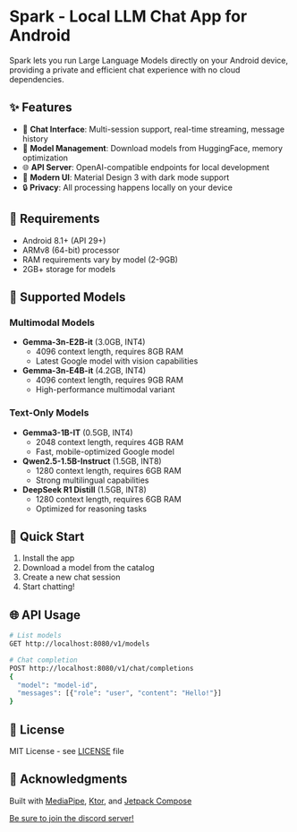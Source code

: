 # Spark - Local LLM Chat App for Android

Spark lets you run Large Language Models directly on your Android device, providing a private and efficient chat experience with no cloud dependencies.

## ✨ Features

- 💬 **Chat Interface**: Multi-session support, real-time streaming, message history
- 🤖 **Model Management**: Download models from HuggingFace, memory optimization
- 🌐 **API Server**: OpenAI-compatible endpoints for local development
- 🎨 **Modern UI**: Material Design 3 with dark mode support
- 🔒 **Privacy**: All processing happens locally on your device

## 📱 Requirements

- Android 8.1+ (API 29+)
- ARMv8 (64-bit) processor
- RAM requirements vary by model (2-9GB)
- 2GB+ storage for models

## 🤖 Supported Models

### Multimodal Models
- **Gemma-3n-E2B-it** (3.0GB, INT4)
  - 4096 context length, requires 8GB RAM
  - Latest Google model with vision capabilities
- **Gemma-3n-E4B-it** (4.2GB, INT4)
  - 4096 context length, requires 9GB RAM
  - High-performance multimodal variant

### Text-Only Models
- **Gemma3-1B-IT** (0.5GB, INT4)
  - 2048 context length, requires 4GB RAM
  - Fast, mobile-optimized Google model
- **Qwen2.5-1.5B-Instruct** (1.5GB, INT8)
  - 1280 context length, requires 6GB RAM
  - Strong multilingual capabilities
- **DeepSeek R1 Distill** (1.5GB, INT8)
  - 1280 context length, requires 6GB RAM
  - Optimized for reasoning tasks

## 🚀 Quick Start

1. Install the app
2. Download a model from the catalog
3. Create a new chat session
4. Start chatting!

## 🌐 API Usage

```bash
# List models
GET http://localhost:8080/v1/models

# Chat completion
POST http://localhost:8080/v1/chat/completions
{
  "model": "model-id",
  "messages": [{"role": "user", "content": "Hello!"}]
}
```

## 📄 License

MIT License - see [LICENSE](LICENSE) file

## 🙏 Acknowledgments

Built with [MediaPipe](https://developers.google.com/mediapipe/solutions/genai/llm_inference/android), [Ktor](https://ktor.io/), and [Jetpack Compose](https://developer.android.com/jetpack/compose) 

[Be sure to join the discord server!](https://discord.reagent-systems.com/)
